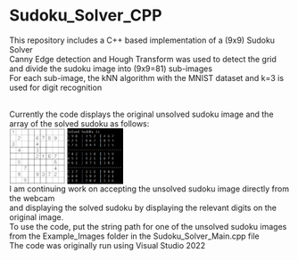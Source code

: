 # Sudoku_Solver_CPP</br>
This repository includes a C++ based implementation of a (9x9) Sudoku Solver </br>
Canny Edge detection and Hough Transform was used to detect the grid and divide the sudoku image into (9x9=81) sub-images</br>
For each sub-image, the kNN algorithm with the MNIST dataset and k=3 is used for digit recognition</br></br>

Currently the code displays the original unsolved sudoku image and the array of the solved sudoku as follows:</br>
<img align="center" src="https://github.com/magrenimish/Sudoku_Solver_CPP/blob/main/Example_Images/sudoku0.png" alt="nimish magre" height="100" width="100" /></a>
<img align="center" src="https://github.com/magrenimish/Sudoku_Solver_CPP/blob/main/Example_Images/Sudoku0_solved.png" alt="nimish magre" height="100" width="100" /></a></br>
I am continuing work on accepting the unsolved sudoku image directly from the webcam</br>
and displaying the solved sudoku by displaying the relevant digits on the original image.</br>
To use the code, put the string path for one of the unsolved sudoku images from the Example_Images folder in the Sudoku_Solver_Main.cpp file </br>
The code was originally run using Visual Studio 2022


